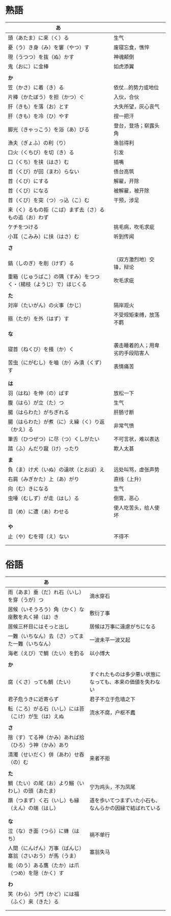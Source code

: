 # 熟語

| あ                                                                   |                                  |
| -------------------------------------------------------------------- | -------------------------------- |
| 頭（あたま）に来（く）る                                             | 生气                             |
| 憂（う）き身（み）を窶（やつ）す                                     | 废寝忘食，憔悴                   |
| 現（うつつ）を抜（ぬ）かす                                           | 神魂颠倒                         |
| 鬼（おに）に金棒                                                     | 如虎添翼                         |
|                                                                      |                                  |
| **か**                                                               |                                  |
| 笠（かさ）に着（き）る                                               | 依仗…的势力或地位                |
| 片棒（かたぼう）を担（かつ）ぐ                                       | 入伙，合伙                       |
| 肝（きも）を落（お）とす                                             | 大失所望，灰心丧气               |
| 肝（きも）を冷（ひ）やす                                             | 捏一把汗                         |
| 脚光（きゃっこう）を浴（あ）びる                                     | 登台，登场；崭露头角             |
| 漁夫（ぎょふ）の利（り）                                             | 渔翁得利                         |
| 口火（くちび）を切（き）る                                           | 引发                             |
| 口（くち）を挟（はさ）む                                             | 插嘴                             |
| 首（くび）が回（まわ）らない                                         | 债台高筑                         |
| 首（くび）にする                                                     | 解雇，开除                       |
| 首（くび）になる                                                     | 被解雇，被开除                   |
| 首（くび）を突（つ）っ込（こ）む                                     | 干预，涉足                       |
| 来（く）るもの拒（こば）まず去（さ）るもの追（お）わず               |                                  |
| ケチをつける                                                         | 挑毛病，吹毛求疵                 |
| 小耳（こみみ）に挟（はさ）む                                         | 听到传闻                         |
|                                                                      |                                  |
| **さ**                                                               |                                  |
|                                                                      |                                  |
| 鎬（しのぎ）を削（けず）る                                           | （双方激烈地）交锋，辩论         |
| 重箱（じゅうばこ）の隅（すみ）をつつく・（楊枝（ようじ）で）ほじくる | 吹毛求疵                         |
|                                                                      |                                  |
| **た**                                                               |                                  |
| 対岸（たいがん）の火事（かじ）                                       | 隔岸观火                         |
| 箍（たが）を外（はず）す                                             | 不受规矩束缚，放荡不羁           |
|                                                                      |                                  |
| **な**                                                               |                                  |
|                                                                      |                                  |
| 寝首（ねくび）を掻（か）く                                           | 袭击睡着的人；用卑劣的手段陷害人 |
| 苦虫（にがむし）を嚙（か）み潰（くず）す                             | 表情痛苦                         |
|                                                                      |                                  |
|                                                                      |                                  |
| **は**                                                               |                                  |
| 羽（はね）を伸（の）ばす                                             | 放松一下                         |
| 腹（はら）が立（た）つ                                               | 生气                             |
| 腸（はらわた）がちぎれる                                             | 肝肠寸断                         |
| 腸（はらわた）が煮（に）え繰（く）り返（かえ）る                     | 非常气愤                         |
| 筆舌（ひつぜつ）に尽（つ）くしがたい                                 | 不可言状，难以表达               |
| 踏（ふ）んだり蹴（け）ったり                                         | 欺人太甚                         |
|                                                                      |                                  |
| **ま**                                                               |                                  |
| 負（ま）け犬（いぬ）の遠吠（とおぼ）え                               | 远处叫骂，虚张声势               |
| 右肩（みぎかた）上（あ）がり                                         | 直线（上升）                     |
| 向（む）きになる                                                     | 生气                             |
| 虫唾（むしず）が走（はし）る                                         | 倒胃，恶心                       |
| 目（め）に遭（あ）わせる                                             | 使人吃苦头，给人使坏             |
|                                                                      |                                  |
| **や**                                                               |                                  |
| 止（や）むを得（え）ない                                             | 不得不                           |
|                                                                      |                                  |
|                                                                      |                                  |

# 俗語

| あ                                                         |                                                            |
| ---------------------------------------------------------- | ---------------------------------------------------------- |
| 雨（あま）垂（だ）れ石（いし）を穿（うが）つ               | 滴水穿石                                                   |
| 居候（いそうろう）角（かく）な座敷を丸く掃（は）き         | 敷衍了事                                                   |
| 居候三杯目にはそっと出し                                   | 居候は万事に遠慮がちになる                                 |
| 一難（いちなん）去（さ）ってまた一難（いちなん）           | 一波未平一波又起                                           |
| 海老（えび）で鯛（たい）を釣る                             | 以小博大                                                   |
|                                                            |                                                            |
| **か**                                                     |                                                            |
| 腐（くさ）っても鯛（たい）                                 | すぐれたものは多少悪い状態になっても、本来の価値を失わない |
| 君子危うきに近寄らず                                       | 君子不立于危墙之下                                         |
| 転（ころ）がる石（いし）には苔（こけ）が生（は）えぬ       | 流水不腐，户枢不蠹                                         |
|                                                            |                                                            |
| **さ**                                                     |                                                            |
| 捨（す）てる神（かみ）あれば拾（ひろ）う神（かみ）あり     |                                                            |
| 清濁（せいだく）併（あわ）せ吞（の）む                     | 来者不拒                                                   |
|                                                            |                                                            |
| **た**                                                     |                                                            |
| 鯛（たい）の尾（お）より鰯（いわし）の頭（あたま）         | 宁为鸡头，不为凤尾                                         |
| 躓（つまず）く石（いし）も縁（えん）の端（はし）           | 道を歩いてつまずいた小石も、なんらかの因縁で結ばれている   |
|                                                            |                                                            |
|                                                            |                                                            |
| **な**                                                     |                                                            |
| 泣（な）き面（つら）に蜂（はち）                           | 祸不单行                                                   |
| 人間（にんげん）万事（ばんじ）塞翁（さいおう）が馬（うま） | 塞翁失马                                                   |
| 能（のう）ある鷹（たか）は爪（つめ）を隠（かく）す         |                                                            |
|                                                            |                                                            |
| **わ**                                                     |                                                            |
| 笑（わら）う門（かど）には福（ふく）来（きた）る           |                                                            |
|                                                            |                                                            |
|                                                            |                                                            |
